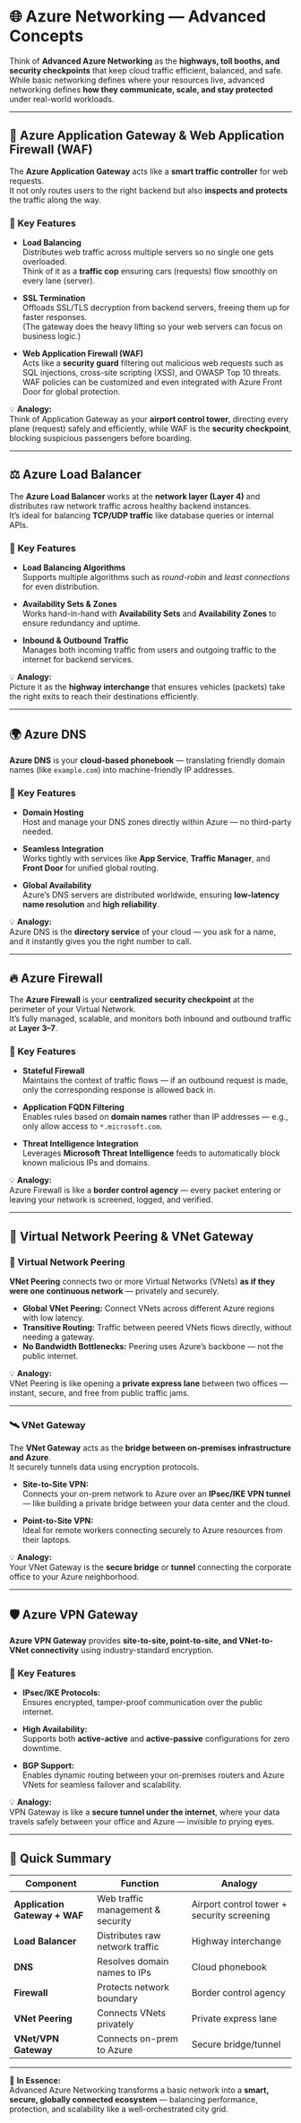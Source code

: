 # 🌐 Azure Networking — Advanced Concepts

Think of **Advanced Azure Networking** as the **highways, toll booths, and security checkpoints** that keep cloud traffic efficient, balanced, and safe.  
While basic networking defines where your resources live, advanced networking defines **how they communicate, scale, and stay protected** under real-world workloads.

---

## 🚦 Azure Application Gateway & Web Application Firewall (WAF)

The **Azure Application Gateway** acts like a **smart traffic controller** for web requests.  
It not only routes users to the right backend but also **inspects and protects** the traffic along the way.

### 🔑 Key Features

- **Load Balancing**  
  Distributes web traffic across multiple servers so no single one gets overloaded.  
  Think of it as a **traffic cop** ensuring cars (requests) flow smoothly on every lane (server).

- **SSL Termination**  
  Offloads SSL/TLS decryption from backend servers, freeing them up for faster responses.  
  (The gateway does the heavy lifting so your web servers can focus on business logic.)

- **Web Application Firewall (WAF)**  
  Acts like a **security guard** filtering out malicious web requests such as SQL injections, cross-site scripting (XSS), and OWASP Top 10 threats.  
  WAF policies can be customized and even integrated with Azure Front Door for global protection.

💡 **Analogy:**  
Think of Application Gateway as your **airport control tower**, directing every plane (request) safely and efficiently, while WAF is the **security checkpoint**, blocking suspicious passengers before boarding.

---

## ⚖️ Azure Load Balancer

The **Azure Load Balancer** works at the **network layer (Layer 4)** and distributes raw network traffic across healthy backend instances.  
It’s ideal for balancing **TCP/UDP traffic** like database queries or internal APIs.

### 🔑 Key Features

- **Load Balancing Algorithms**  
  Supports multiple algorithms such as *round-robin* and *least connections* for even distribution.

- **Availability Sets & Zones**  
  Works hand-in-hand with **Availability Sets** and **Availability Zones** to ensure redundancy and uptime.

- **Inbound & Outbound Traffic**  
  Manages both incoming traffic from users and outgoing traffic to the internet for backend services.

💡 **Analogy:**  
Picture it as the **highway interchange** that ensures vehicles (packets) take the right exits to reach their destinations efficiently.

---

## 🌍 Azure DNS

**Azure DNS** is your **cloud-based phonebook** — translating friendly domain names (like `example.com`) into machine-friendly IP addresses.

### 🔑 Key Features

- **Domain Hosting**  
  Host and manage your DNS zones directly within Azure — no third-party needed.

- **Seamless Integration**  
  Works tightly with services like **App Service**, **Traffic Manager**, and **Front Door** for unified global routing.

- **Global Availability**  
  Azure’s DNS servers are distributed worldwide, ensuring **low-latency name resolution** and **high reliability**.

💡 **Analogy:**  
Azure DNS is the **directory service** of your cloud — you ask for a name, and it instantly gives you the right number to call.

---

## 🔥 Azure Firewall

The **Azure Firewall** is your **centralized security checkpoint** at the perimeter of your Virtual Network.  
It’s fully managed, scalable, and monitors both inbound and outbound traffic at **Layer 3–7**.

### 🔑 Key Features

- **Stateful Firewall**  
  Maintains the context of traffic flows — if an outbound request is made, only the corresponding response is allowed back in.

- **Application FQDN Filtering**  
  Enables rules based on **domain names** rather than IP addresses — e.g., only allow access to `*.microsoft.com`.

- **Threat Intelligence Integration**  
  Leverages **Microsoft Threat Intelligence** feeds to automatically block known malicious IPs and domains.

💡 **Analogy:**  
Azure Firewall is like a **border control agency** — every packet entering or leaving your network is screened, logged, and verified.

---

## 🔗 Virtual Network Peering & VNet Gateway

### 🧩 Virtual Network Peering

**VNet Peering** connects two or more Virtual Networks (VNets) **as if they were one continuous network** — privately and securely.  

- **Global VNet Peering:** Connect VNets across different Azure regions with low latency.  
- **Transitive Routing:** Traffic between peered VNets flows directly, without needing a gateway.  
- **No Bandwidth Bottlenecks:** Peering uses Azure’s backbone — not the public internet.

💡 **Analogy:**  
VNet Peering is like opening a **private express lane** between two offices — instant, secure, and free from public traffic jams.

---

### 🛰️ VNet Gateway

The **VNet Gateway** acts as the **bridge between on-premises infrastructure and Azure**.  
It securely tunnels data using encryption protocols.

- **Site-to-Site VPN:**  
  Connects your on-prem network to Azure over an **IPsec/IKE VPN tunnel** — like building a private bridge between your data center and the cloud.

- **Point-to-Site VPN:**  
  Ideal for remote workers connecting securely to Azure resources from their laptops.

💡 **Analogy:**  
Your VNet Gateway is the **secure bridge** or **tunnel** connecting the corporate office to your Azure neighborhood.

---

## 🛡️ Azure VPN Gateway

**Azure VPN Gateway** provides **site-to-site, point-to-site, and VNet-to-VNet connectivity** using industry-standard encryption.

### 🔑 Key Features

- **IPsec/IKE Protocols:**  
  Ensures encrypted, tamper-proof communication over the public internet.

- **High Availability:**  
  Supports both **active-active** and **active-passive** configurations for zero downtime.

- **BGP Support:**  
  Enables dynamic routing between your on-premises routers and Azure VNets for seamless failover and scalability.

💡 **Analogy:**  
VPN Gateway is like a **secure tunnel under the internet**, where your data travels safely between your office and Azure — invisible to prying eyes.

---

## 🧭 Quick Summary

| Component | Function | Analogy |
|------------|-----------|----------|
| **Application Gateway + WAF** | Web traffic management & security | Airport control tower + security screening |
| **Load Balancer** | Distributes raw network traffic | Highway interchange |
| **DNS** | Resolves domain names to IPs | Cloud phonebook |
| **Firewall** | Protects network boundary | Border control agency |
| **VNet Peering** | Connects VNets privately | Private express lane |
| **VNet/VPN Gateway** | Connects on-prem to Azure | Secure bridge/tunnel |

---

💬 **In Essence:**  
Advanced Azure Networking transforms a basic network into a **smart, secure, globally connected ecosystem** — balancing performance, protection, and scalability like a well-orchestrated city grid.
